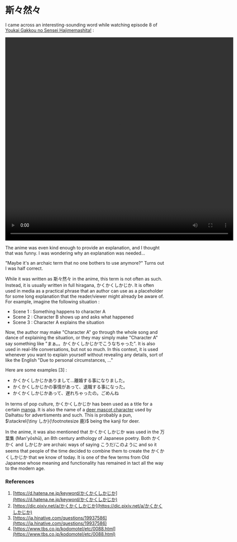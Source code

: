 # 斯々然々

I came across an interesting-sounding word while watching episode 8 of [Youkai Gakkou no Sensei Hajimemashita!](https://myanimelist.net/anime/57533/Youkai_Gakkou_no_Sensei_Hajimemashita) :

<video width="720" height="640" controls>
  <source src="https://github.com/Awelson/Blog/raw/refs/heads/main/docs/Japanese%20Section%20%F0%9F%97%BE/Vocabulary/kakukakushikajika.mp4" type="video/mp4">
</video>

The anime was even kind enough to provide an explanation, and I thought that was funny. I was wondering why an explanation was needed... 

"Maybe it's an archaic term that no one bothers to use anymore?" Turns out I was half correct.

While it was written as 斯々然々 in the anime, this term is not often as such. Instead, it is usually written in full hiragana, かくかくしかじか. It is often used in media as a practical phrase that an author can use as a placeholder for some long explanation that the reader/viewer might already be aware of. For example, imagine the following situation :

- Scene 1 : Something happens to character A
- Scene 2 : Character B shows up and asks what happened
- Scene 3 : Character A explains the situation

Now, the author may make "Character A" go through the whole song and dance of explaining the situation, or they may simply make "Character A" say something like "まぁ。。かくかくしかじかでこうなちゃった". It is also used in real-life conversations, but not so much. In this context, it is used whenever you want to explain yourself without revealing any details, sort of like the English "Due to personal circumstances, ..." 

Here are some examples [3] :

- かくかくしかじかありまして…離婚する事になりました。
- かくかくしかじかの事情があって、退職する事になった。
- かくかくしかじかあって、遅れちゃったの。ごめんね

In terms of pop culture, かくかくしかじか has been used as a title for a certain [manga](https://en.wikipedia.org/wiki/Blank_Canvas:_My_So-Called_Artist%27s_Journey). It is also the name of a [deer mascot character](https://www.daihatsu.co.jp/fan/character/kakushika/) used by Daihatsu for advertisments and such. This is probably a pun, $\stackrel{\tiny しか}{\footnotesize 鹿}$ being the kanji for deer.

In the anime, it was also mentioned that かくかくしかじか was used in the 万葉集 (Man'yōshū), an 8th century anthology of Japanese poetry. Both かくかく and しかじか are archaic ways of saying こうだ/このように and so it seems that people of the time decided to combine them to create the かくかくしかじか that we know of today. It is one of the few terms from Old Japanese whose meaning and functionality has remained in tact all the way to the modern age.

### References

1. [https://d.hatena.ne.jp/keyword/かくかくしかじか](https://d.hatena.ne.jp/keyword/かくかくしかじか)
2. [https://dic.pixiv.net/a/かくかくしかじか](https://dic.pixiv.net/a/かくかくしかじか)
3. [https://ja.hinative.com/questions/19937586](https://ja.hinative.com/questions/19937586)
4. [https://www.tbs.co.jp/kodomotel/etc/0088.html](https://www.tbs.co.jp/kodomotel/etc/0088.html)